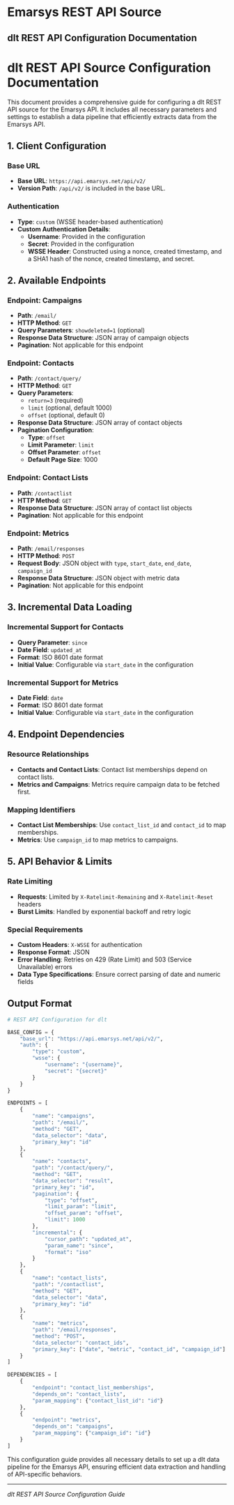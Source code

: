 # Emarsys REST API Source

## dlt REST API Configuration Documentation

# dlt REST API Source Configuration Documentation

This document provides a comprehensive guide for configuring a dlt REST API source for the Emarsys API. It includes all necessary parameters and settings to establish a data pipeline that efficiently extracts data from the Emarsys API.

## 1. Client Configuration

### Base URL
- **Base URL**: `https://api.emarsys.net/api/v2/`
- **Version Path**: `/api/v2/` is included in the base URL.

### Authentication
- **Type**: `custom` (WSSE header-based authentication)
- **Custom Authentication Details**:
  - **Username**: Provided in the configuration
  - **Secret**: Provided in the configuration
  - **WSSE Header**: Constructed using a nonce, created timestamp, and a SHA1 hash of the nonce, created timestamp, and secret.

## 2. Available Endpoints

### Endpoint: Campaigns
- **Path**: `/email/`
- **HTTP Method**: `GET`
- **Query Parameters**: `showdeleted=1` (optional)
- **Response Data Structure**: JSON array of campaign objects
- **Pagination**: Not applicable for this endpoint

### Endpoint: Contacts
- **Path**: `/contact/query/`
- **HTTP Method**: `GET`
- **Query Parameters**:
  - `return=3` (required)
  - `limit` (optional, default 1000)
  - `offset` (optional, default 0)
- **Response Data Structure**: JSON array of contact objects
- **Pagination Configuration**:
  - **Type**: `offset`
  - **Limit Parameter**: `limit`
  - **Offset Parameter**: `offset`
  - **Default Page Size**: 1000

### Endpoint: Contact Lists
- **Path**: `/contactlist`
- **HTTP Method**: `GET`
- **Response Data Structure**: JSON array of contact list objects
- **Pagination**: Not applicable for this endpoint

### Endpoint: Metrics
- **Path**: `/email/responses`
- **HTTP Method**: `POST`
- **Request Body**: JSON object with `type`, `start_date`, `end_date`, `campaign_id`
- **Response Data Structure**: JSON object with metric data
- **Pagination**: Not applicable for this endpoint

## 3. Incremental Data Loading

### Incremental Support for Contacts
- **Query Parameter**: `since`
- **Date Field**: `updated_at`
- **Format**: ISO 8601 date format
- **Initial Value**: Configurable via `start_date` in the configuration

### Incremental Support for Metrics
- **Date Field**: `date`
- **Format**: ISO 8601 date format
- **Initial Value**: Configurable via `start_date` in the configuration

## 4. Endpoint Dependencies

### Resource Relationships
- **Contacts and Contact Lists**: Contact list memberships depend on contact lists.
- **Metrics and Campaigns**: Metrics require campaign data to be fetched first.

### Mapping Identifiers
- **Contact List Memberships**: Use `contact_list_id` and `contact_id` to map memberships.
- **Metrics**: Use `campaign_id` to map metrics to campaigns.

## 5. API Behavior & Limits

### Rate Limiting
- **Requests**: Limited by `X-Ratelimit-Remaining` and `X-Ratelimit-Reset` headers
- **Burst Limits**: Handled by exponential backoff and retry logic

### Special Requirements
- **Custom Headers**: `X-WSSE` for authentication
- **Response Format**: JSON
- **Error Handling**: Retries on 429 (Rate Limit) and 503 (Service Unavailable) errors
- **Data Type Specifications**: Ensure correct parsing of date and numeric fields

## Output Format

```python
# REST API Configuration for dlt

BASE_CONFIG = {
    "base_url": "https://api.emarsys.net/api/v2/",
    "auth": {
        "type": "custom",
        "wsse": {
            "username": "{username}",
            "secret": "{secret}"
        }
    }
}

ENDPOINTS = [
    {
        "name": "campaigns",
        "path": "/email/",
        "method": "GET",
        "data_selector": "data",
        "primary_key": "id"
    },
    {
        "name": "contacts",
        "path": "/contact/query/",
        "method": "GET",
        "data_selector": "result",
        "primary_key": "id",
        "pagination": {
            "type": "offset",
            "limit_param": "limit",
            "offset_param": "offset",
            "limit": 1000
        },
        "incremental": {
            "cursor_path": "updated_at",
            "param_name": "since",
            "format": "iso"
        }
    },
    {
        "name": "contact_lists",
        "path": "/contactlist",
        "method": "GET",
        "data_selector": "data",
        "primary_key": "id"
    },
    {
        "name": "metrics",
        "path": "/email/responses",
        "method": "POST",
        "data_selector": "contact_ids",
        "primary_key": ["date", "metric", "contact_id", "campaign_id"]
    }
]

DEPENDENCIES = [
    {
        "endpoint": "contact_list_memberships",
        "depends_on": "contact_lists",
        "param_mapping": {"contact_list_id": "id"}
    },
    {
        "endpoint": "metrics",
        "depends_on": "campaigns",
        "param_mapping": {"campaign_id": "id"}
    }
]
```

This configuration guide provides all necessary details to set up a dlt data pipeline for the Emarsys API, ensuring efficient data extraction and handling of API-specific behaviors.

---
*dlt REST API Source Configuration Guide*